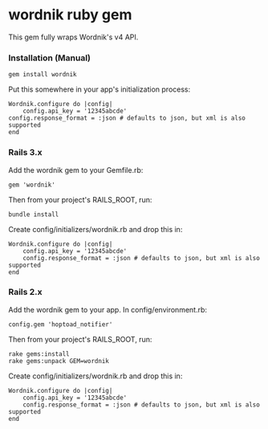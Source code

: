 wordnik ruby gem
================

This gem fully wraps Wordnik's v4 API.

### Installation (Manual)

	gem install wordnik
	
Put this somewhere in your app's initialization process:

	Wordnik.configure do |config|
		config.api_key = '12345abcde'
  	config.response_format = :json # defaults to json, but xml is also supported
	end

### Rails 3.x

Add the wordnik gem to your Gemfile.rb:

    gem 'wordnik'

Then from your project's RAILS_ROOT, run:

    bundle install

Create config/initializers/wordnik.rb and drop this in:

	Wordnik.configure do |config|
		config.api_key = '12345abcde'
		config.response_format = :json # defaults to json, but xml is also supported
	end

### Rails 2.x

Add the wordnik gem to your app. In config/environment.rb:

    config.gem 'hoptoad_notifier'

Then from your project's RAILS_ROOT, run:

    rake gems:install
    rake gems:unpack GEM=wordnik

Create config/initializers/wordnik.rb and drop this in:

	Wordnik.configure do |config|
		config.api_key = '12345abcde'
		config.response_format = :json # defaults to json, but xml is also supported
	end